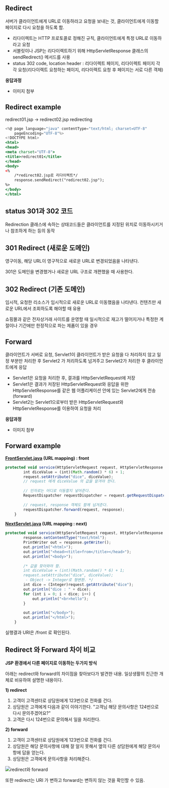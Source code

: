 ## Redirect

서버가 클라이언트에게 URL로 이동하라고 요청을 보내는 것, 클라이언트에게 이동할 페이지로 다시 요청을 하도록 함.

- 리다이렉트는 HTTP 프로토콜로 정해진 규칙, 클라이언트에게 특정 URL로 이동하라고 요청
- 서블릿이나 JSP는 리다이렉트하기 위해 HttpServletResponse 클래스의 sendRedirect() 메서드를 사용
- status 302 code, location header : 리다이렉트 페이지, 리다이렉트 페이지 각각 요청(리다이렉트 요청하는 페이지, 리다이렉트 요청 후 페이지는 서로 다른 객체)

**응답과정**
- 이미지 첨부


## Redirect example

redirect01.jsp → redirect02.jsp redirecting

```jsx
<%@ page language="java" contentType="text/html; charset=UTF-8"
    pageEncoding="UTF-8"%>
<!DOCTYPE html>
<html>
<head>
<meta charset="UTF-8">
<title>redirect01</title>
</head>
<body>
<%
	/*redirect02.jsp로 리다이렉트*/
	response.sendRedirect("redirect02.jsp");
%>
</body>
</html>
```

## status 301과 302 코드

Redirection 클래스에 속하는 상태코드들은 클라이언트를 지정된 위치로 이동하시키거나 참조하게 하는 등의 동작

## 301 Redirect (새로운 도메인)

영구이동, 해당 URL이 영구적으로 새로운 URL로 변경되었음을 나타낸다.

301은 도메인을 변경했거나 새로운 URL 구조로 개편했을 때 사용한다.

## 302 Redirect (기존 도메인)

임시적, 요청한 리소스가 임시적으로 새로운 URL로 이동했음을 나타낸다. 컨텐츠만 새로운 URL에서 조회하도록 해야할 때 유용

쇼핑몰과 같은 전자상거래 사이트를 운영할 때 일시적으로 재고가 떨어지거나 특정한 계절이나 기간에만 한정적으로 파는 제품이 있을 경우


## Forward

클라이언트가 서버로 요청, Servlet1이 클라이언트가 받은 요청을 다 처리하지 않고 일정 부분만 처리한 후 Servlet2 가 처리하도록 넘겨주고 Servlet2가 처리한 후 클라이언트에게 응답

- Servlet1은 요청을 처리한 후, 결과를 HttpServletRequest에 저장
- Servlet1은 결과가 저장된 HttpServletRequest와 응답을 위한 HttpServletResponse를 같은 웹 어플리케이션 안에 있는 Servlet2에게 전송(forward)
- Servlet2는 Servlet1으로부터 받은 HttpServletRequest와 HttpServletResponse를 이용하여 요청을 처리

**응답과정**
- 이미지 첨부

## Forward example

**[FrontServlet.java](http://frontservlet.java) (URL mapping) : front**

```jsx
protected void service(HttpServletRequest request, HttpServletResponse response) throws ServletException, IOException {
		int diceValue = (int)(Math.random() * 6) + 1;
		request.setAttribute("dice", diceValue);
		// request 에게 diceValue 의 값을 맡겨야 한다.
		
		// 인자로는 어디로 이동할지 넣어준다.
		RequestDispatcher requestDispatcher = request.getRequestDispatcher("/next");
		
		// request, response 객체도 함께 넘겨준다.
		requestDispatcher.forward(request, response);	
	}
```

**[NextServlet.java](http://nextservlet.java) (URL mapping : next)**

```jsx
protected void service(HttpServletRequest request, HttpServletResponse response) throws ServletException, IOException {
		response.setContentType("text/html");
		PrintWriter out = response.getWriter();
		out.println("<html>");
		out.println("<head><title>from</title></head>");
		out.println("<body>");
		
		/* 값을 찾아와야 함.
		int diceValue = (int)(Math.random() * 6) + 1;
		request.setAttribute("dice", diceValue);
		 - Object -> Integer로 형변환. */
		int dice = (Integer)request.getAttribute("dice");
		out.println("dice : " + dice);
		for (int i = 0; i < dice; i++) {
			out.println("<br>hello");
		}
		
		out.println("</body>");
		out.println("</html>");
	}
```

실행결과 URI은 /front 로 확인된다.

## Redirect 와 Forward 차이 비교

**JSP 환경에서 다른 페이지로 이동하는 두가지 방식**

아래는 redirect와 forward의 차이점을 찾아보다가 발견한 내용. 일상생활의 친근한 개체로 비유하여 설명한 내용이다.

**1) redirect**
1. 고객이 고객센터로 상담원에게 123번으로 전화를 건다.
2. 상담원은 고객에게 다음과 같이 이야기한다. "고객님 해당 문의사항은 124번으로 다시 문의주겠어요?"
3. 고객은 다시 124번으로 문의해서 일을 처리한다.

**2) forward**
1. 고객이 고객센터로 상담원에게 123번으로 전화를 건다.
2. 상담원은 해당 문의사항에 대해 잘 알지 못해서 옆의 다른 상담원에게 해당 문의사항에 답을 얻는다.
3. 상담원은 고객에게 문의사항을 처리해준다.

![redirect와 forward]([https://doublesprogramming.tistory.com/63](https://doublesprogramming.tistory.com/63))

또한 redirect는 URI 가 변하고 forward는 변하지 않는 것을 확인할 수 있음.
